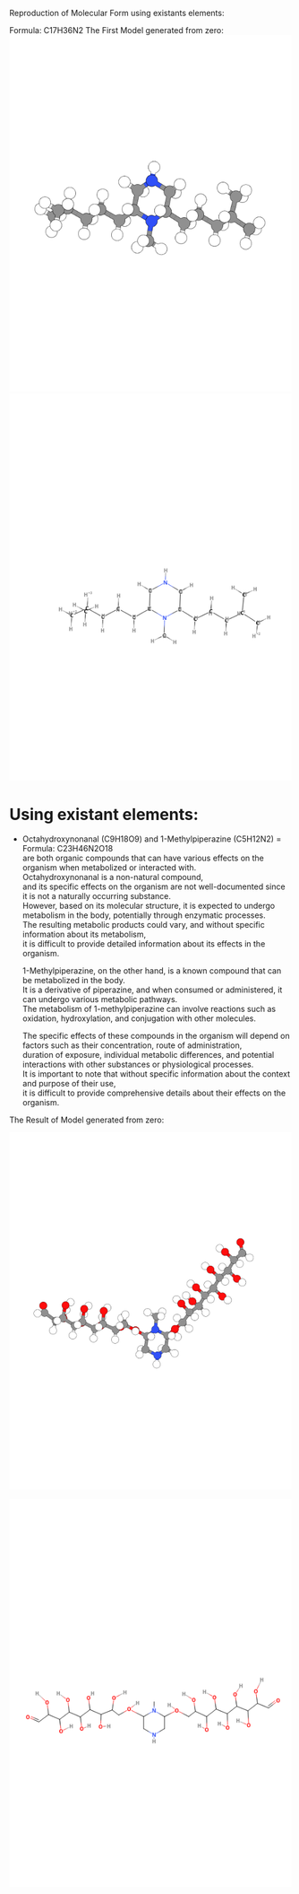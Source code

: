 Reproduction of Molecular Form using existants elements:  

Formula: C17H36N2
The First Model generated from zero:
  ![img](/assets/docs/synthesis/substances/formulas/syn/5/imgs/MolView%20(model)2.png)   
  ![img](/assets/docs/synthesis/substances/formulas/syn/5/imgs/MolView%20(structural%20formula)3.png)    

# Using existant elements:  

- Octahydroxynonanal (C9H18O9) and 1-Methylpiperazine (C5H12N2) = Formula: C23H46N2O18   
   are both organic compounds that can have various effects on the organism when metabolized or interacted with.    
    Octahydroxynonanal is a non-natural compound,    
     and its specific effects on the organism are not well-documented since it is not a naturally occurring substance.    
      However, based on its molecular structure, it is expected to undergo metabolism in the body, potentially through enzymatic processes.    
       The resulting metabolic products could vary, and without specific information about its metabolism,     
        it is difficult to provide detailed information about its effects in the organism.    

    1-Methylpiperazine, on the other hand, is a known compound that can be metabolized in the body.     
     It is a derivative of piperazine, and when consumed or administered, it can undergo various metabolic pathways.     
      The metabolism of 1-methylpiperazine can involve reactions such as oxidation, hydroxylation, and conjugation with other molecules.   

    The specific effects of these compounds in the organism will depend on factors such as their concentration, route of administration,    
     duration of exposure, individual metabolic differences, and potential interactions with other substances or physiological processes.    
      It is important to note that without specific information about the context and purpose of their use,     
       it is difficult to provide comprehensive details about their effects on the organism.    

The Result of Model generated from zero:

  ![img](/assets/docs/synthesis/substances/formulas/generics/imgs/MolView%20(model).png)   

  ![img](/assets/docs/synthesis/substances/formulas/generics/imgs/MolView%20(structural%20formula).png)    
